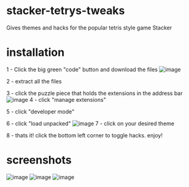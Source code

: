# stacker-tetrys-tweaks
Gives themes and hacks for the popular tetris style game Stacker

# installation
1 - Click the big green "code" button and download the files
![image](https://github.com/user-attachments/assets/bc995a84-b741-4f8d-9e31-585554b23e91)

2 - extract all the files

3 - click the puzzle piece that holds the extensions in the address bar
![image](https://github.com/user-attachments/assets/d2d00968-a25e-4162-a6eb-4110b6e66d9f)
4 - click "manage extensions"

5 - click "developer mode"

6 - click "load unpacked"
![image](https://github.com/user-attachments/assets/2f8132fc-ae89-4cd7-a8c7-c9b765f1d317)
7 - click on your desired theme

8 - thats it! click the bottom left corner to toggle hacks. enjoy!

# screenshots
![image](https://github.com/user-attachments/assets/ca72028e-b5a5-4629-9189-01c235fca79d)
![image](https://github.com/user-attachments/assets/22dd9737-aedd-407a-86a1-ca21a693086d)
![image](https://github.com/user-attachments/assets/5126502f-5920-4666-9389-1fd9ee493692)
